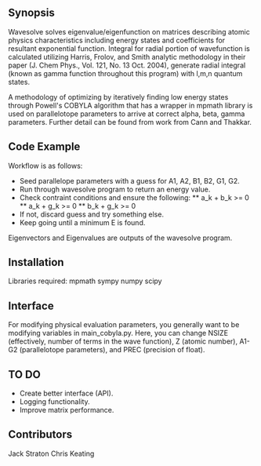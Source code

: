 ##  Synopsis

Wavesolve solves eigenvalue/eigenfunction on matrices describing atomic physics
characteristics including energy states and coefficients for resultant
exponential function. Integral for radial portion of wavefunction is calculated
utilizing Harris, Frolov, and Smith analytic methodology in their paper
(J. Chem Phys., Vol. 121, No. 13 Oct. 2004), generate radial integral (known as
gamma function throughout this program) with l,m,n quantum states.  

A methodology of optimizing by iteratively finding low energy states through
Powell's COBYLA algorithm that has a wrapper in mpmath library is used on
parallelotope parameters to arrive at correct alpha, beta, gamma parameters.
Further detail can be found from work from Cann and Thakkar.

## Code Example

Workflow is as follows:
* Seed parallelope parameters with a guess for A1, A2, B1, B2, G1, G2.  
* Run through wavesolve program to return an energy value.
* Check contraint conditions and ensure the following:
** a_k + b_k >= 0
** a_k + g_k >= 0
** b_k + g_k >= 0
* If not, discard guess and try something else.
* Keep going until a minimum E is found.

Eigenvectors and Eigenvalues are outputs of the wavesolve program.

## Installation
Libraries required:
mpmath
sympy
numpy
scipy

## Interface
For modifying physical evaluation parameters, you generally want to be modifying
variables in main_cobyla.py.  Here, you can change NSIZE (effectively, number of
terms in the wave function), Z (atomic number), A1-G2 (parallelotope parameters),
and PREC (precision of float).

## TO DO
* Create better interface (API).  
* Logging functionality.
* Improve matrix performance.

## Contributors
Jack Straton
Chris Keating
